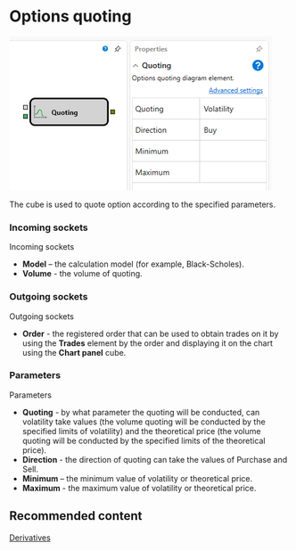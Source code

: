 # Options quoting

![Designer Quoting 00](../images/Designer_Quoting_00.png)

The cube is used to quote option according to the specified parameters.

### Incoming sockets

Incoming sockets

- **Model** – the calculation model (for example, Black-Scholes).
- **Volume** \- the volume of quoting.

### Outgoing sockets

Outgoing sockets

- **Order** \- the registered order that can be used to obtain trades on it by using the **Trades** element by the order and displaying it on the chart using the **Chart panel** cube.

### Parameters

Parameters

- **Quoting** \- by what parameter the quoting will be conducted, can volatility take values (the volume quoting will be conducted by the specified limits of volatility) and the theoretical price (the volume quoting will be conducted by the specified limits of the theoretical price).
- **Direction** \- the direction of quoting can take the values of Purchase and Sell.
- **Minimum** – the minimum value of volatility or theoretical price.
- **Maximum** \- the maximum value of volatility or theoretical price.

## Recommended content

[Derivatives](Designer_Derivatives.md)
